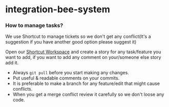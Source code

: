 # integration-bee-system

### How to manage tasks?
We use Shortcut to manage tickets so we don't get any conflict(It's a suggestion if you have another good option please suggest it)

Open our [Shortcut Workspace]("https://app.shortcut.com/integration-bee/stories/space/5/everything") and create a story for any task/feature you want to add, if you want to add any comment on your/someone else story add it.

* Always `git pull` before you start making any changes.
* Put useful & readable comments on your commits.
* It is preferable to make a branch for any feature/edit that might cause conflicts.
* When you get a merge conflict review it carefully so we don't loose any code.